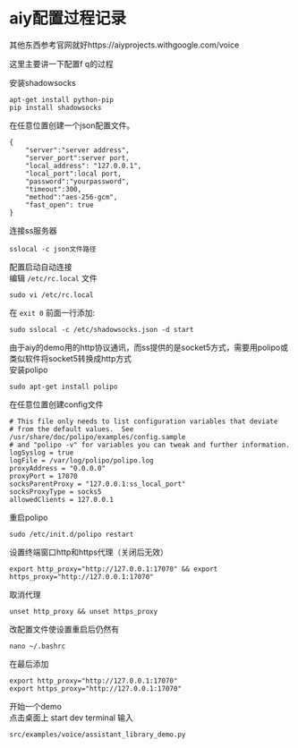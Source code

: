 # aiy配置过程记录

其他东西参考官网就好https://aiyprojects.withgoogle.com/voice

这里主要讲一下配置f q的过程

安装shadowsocks  
```
apt-get install python-pip  
pip install shadowsocks  
```

在任意位置创建一个json配置文件。
```
{
    "server":"server address",
    "server_port":server port,
    "local_address": "127.0.0.1",
    "local_port":local port,
    "password":"yourpassword",
    "timeout":300,
    "method":"aes-256-gcm",
    "fast_open": true
}
```

连接ss服务器  
```
sslocal -c json文件路径
```
配置启动自动连接  
编辑 ```/etc/rc.local``` 文件
```
sudo vi /etc/rc.local
```
在 ```exit 0``` 前面一行添加:  
```
sudo sslocal -c /etc/shadowsocks.json -d start
```

由于aiy的demo用的http协议通讯，而ss提供的是socket5方式，需要用polipo或类似软件将socket5转换成http方式  
安装polipo  
```
sudo apt-get install polipo
```
在任意位置创建config文件  
```
# This file only needs to list configuration variables that deviate
# from the default values.  See /usr/share/doc/polipo/examples/config.sample
# and "polipo -v" for variables you can tweak and further information.
logSyslog = true
logFile = /var/log/polipo/polipo.log
proxyAddress = "0.0.0.0"
proxyPort = 17070
socksParentProxy = "127.0.0.1:ss_local_port"
socksProxyType = socks5
allowedClients = 127.0.0.1
```

重启polipo  
```
sudo /etc/init.d/polipo restart
```

设置终端窗口http和https代理（关闭后无效）
```
export http_proxy="http://127.0.0.1:17070" && export https_proxy="http://127.0.0.1:17070"
```
取消代理
```
unset http_proxy && unset https_proxy
```

改配置文件使设置重启后仍然有  
```
nano ~/.bashrc
```
在最后添加
```
export http_proxy="http://127.0.0.1:17070"
export https_proxy="http://127.0.0.1:17070"
```

开始一个demo  
点击桌面上 start dev terminal  输入  
```
src/examples/voice/assistant_library_demo.py
```

